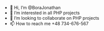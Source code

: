 - 👋 Hi, I’m @BoraJonathan
- 👀 I’m interested in all PHP projects
- 💞️ I’m looking to collaborate on PHP projects
- 📫 How to reach me +48 734-676-567

<!---
BoraJonathan/BoraJonathan is a ✨ special ✨ repository because its `README.md` (this file) appears on your GitHub profile.
You can click the Preview link to take a look at your changes.
--->

